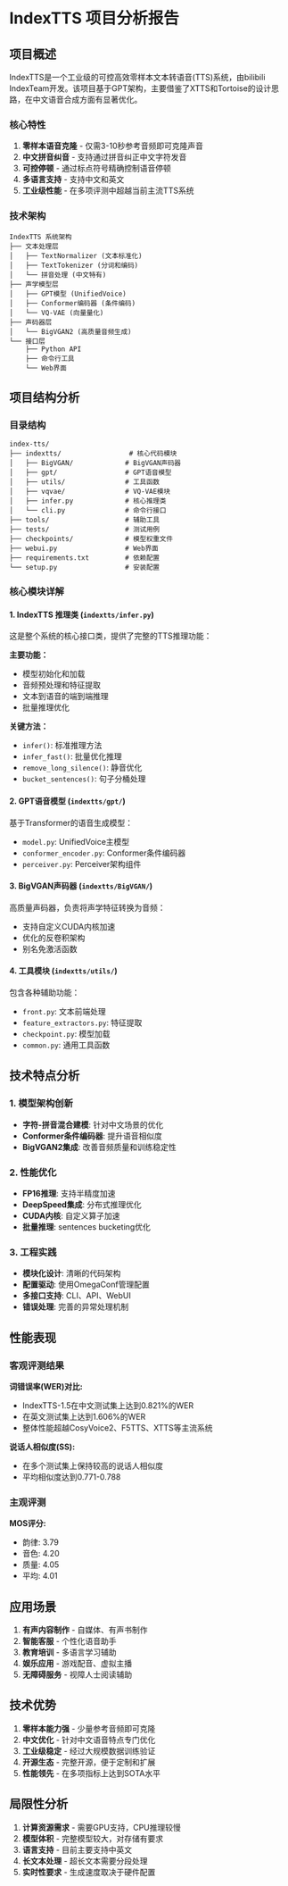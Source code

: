 # IndexTTS 项目分析报告

## 项目概述

IndexTTS是一个工业级的可控高效零样本文本转语音(TTS)系统，由bilibili IndexTeam开发。该项目基于GPT架构，主要借鉴了XTTS和Tortoise的设计思路，在中文语音合成方面有显著优化。

### 核心特性

1. **零样本语音克隆** - 仅需3-10秒参考音频即可克隆声音
2. **中文拼音纠音** - 支持通过拼音纠正中文字符发音
3. **可控停顿** - 通过标点符号精确控制语音停顿
4. **多语言支持** - 支持中文和英文
5. **工业级性能** - 在多项评测中超越当前主流TTS系统

### 技术架构

```
IndexTTS 系统架构
├── 文本处理层
│   ├── TextNormalizer (文本标准化)
│   ├── TextTokenizer (分词和编码)
│   └── 拼音处理 (中文特有)
├── 声学模型层
│   ├── GPT模型 (UnifiedVoice)
│   ├── Conformer编码器 (条件编码)
│   └── VQ-VAE (向量量化)
├── 声码器层
│   └── BigVGAN2 (高质量音频生成)
└── 接口层
    ├── Python API
    ├── 命令行工具
    └── Web界面
```

## 项目结构分析

### 目录结构
```
index-tts/
├── indextts/                 # 核心代码模块
│   ├── BigVGAN/             # BigVGAN声码器
│   ├── gpt/                 # GPT语音模型
│   ├── utils/               # 工具函数
│   ├── vqvae/               # VQ-VAE模块
│   ├── infer.py             # 核心推理类
│   └── cli.py               # 命令行接口
├── tools/                   # 辅助工具
├── tests/                   # 测试用例
├── checkpoints/             # 模型权重文件
├── webui.py                 # Web界面
├── requirements.txt         # 依赖配置
└── setup.py                 # 安装配置
```

### 核心模块详解

#### 1. IndexTTS 推理类 (`indextts/infer.py`)
这是整个系统的核心接口类，提供了完整的TTS推理功能：

**主要功能：**
- 模型初始化和加载
- 音频预处理和特征提取
- 文本到语音的端到端推理
- 批量推理优化

**关键方法：**
- `infer()`: 标准推理方法
- `infer_fast()`: 批量优化推理
- `remove_long_silence()`: 静音优化
- `bucket_sentences()`: 句子分桶处理

#### 2. GPT语音模型 (`indextts/gpt/`)
基于Transformer的语音生成模型：

- `model.py`: UnifiedVoice主模型
- `conformer_encoder.py`: Conformer条件编码器
- `perceiver.py`: Perceiver架构组件

#### 3. BigVGAN声码器 (`indextts/BigVGAN/`)
高质量声码器，负责将声学特征转换为音频：

- 支持自定义CUDA内核加速
- 优化的反卷积架构
- 别名免激活函数

#### 4. 工具模块 (`indextts/utils/`)
包含各种辅助功能：

- `front.py`: 文本前端处理
- `feature_extractors.py`: 特征提取
- `checkpoint.py`: 模型加载
- `common.py`: 通用工具函数

## 技术特点分析

### 1. 模型架构创新
- **字符-拼音混合建模**: 针对中文场景的优化
- **Conformer条件编码器**: 提升语音相似度
- **BigVGAN2集成**: 改善音频质量和训练稳定性

### 2. 性能优化
- **FP16推理**: 支持半精度加速
- **DeepSpeed集成**: 分布式推理优化
- **CUDA内核**: 自定义算子加速
- **批量推理**: sentences bucketing优化

### 3. 工程实践
- **模块化设计**: 清晰的代码架构
- **配置驱动**: 使用OmegaConf管理配置
- **多接口支持**: CLI、API、WebUI
- **错误处理**: 完善的异常处理机制

## 性能表现

### 客观评测结果

**词错误率(WER)对比:**
- IndexTTS-1.5在中文测试集上达到0.821%的WER
- 在英文测试集上达到1.606%的WER
- 整体性能超越CosyVoice2、F5TTS、XTTS等主流系统

**说话人相似度(SS):**
- 在多个测试集上保持较高的说话人相似度
- 平均相似度达到0.771-0.788

### 主观评测
**MOS评分:**
- 韵律: 3.79
- 音色: 4.20  
- 质量: 4.05
- 平均: 4.01

## 应用场景

1. **有声内容制作** - 自媒体、有声书制作
2. **智能客服** - 个性化语音助手
3. **教育培训** - 多语言学习辅助
4. **娱乐应用** - 游戏配音、虚拟主播
5. **无障碍服务** - 视障人士阅读辅助

## 技术优势

1. **零样本能力强** - 少量参考音频即可克隆
2. **中文优化** - 针对中文语音特点专门优化
3. **工业级稳定** - 经过大规模数据训练验证
4. **开源生态** - 完整开源，便于定制和扩展
5. **性能领先** - 在多项指标上达到SOTA水平

## 局限性分析

1. **计算资源需求** - 需要GPU支持，CPU推理较慢
2. **模型体积** - 完整模型较大，对存储有要求
3. **语言支持** - 目前主要支持中英文
4. **长文本处理** - 超长文本需要分段处理
5. **实时性要求** - 生成速度取决于硬件配置 